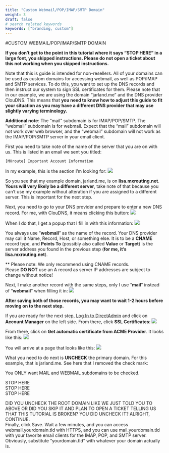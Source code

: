 ```yaml
---
title: "Custom Webmail/POP/IMAP/SMTP Domain"
weight: 3
draft: false
# search related keywords
keywords: ["branding, custom"]
---
```


#CUSTOM WEBMAIL/POP/IMAP/SMTP DOMAIN

**If you don’t get to the point in this tutorial where it says “STOP HERE” in a large font, you skipped instructions. Please do not open a ticket about this not working when you skipped instructions.**

Note that this is guide is intended for non-resellers. All of your domains can be used as custom domains for accessing webmail, as well as POP/IMAP and SMTP services. To do this, you want to set up the DNS records and then instruct our system to sign SSL certificates for them. Please note that in our example, we are using the domain “jarland.me” and the DNS provider ClouDNS. This means that **you need to know how to adjust this guide to fit your situation as you may have a different DNS provider that may use slightly varying terminology.**

**Additional note**: The “mail” subdomain is for IMAP/POP/SMTP. The “webmail” subdomain is for webmail. Expect that the “mail” subdomain will not work over web browser, and the “webmail” subdomain will not work as the IMAP/POP/SMTP server in your email client.

First you need to take note of the name of the server that you are on with us. This is listed in an email we sent you titled:

`[MXroute] Important Account Information`

In my example, this is the section I’m looking for:
![](https://mxrouteprod.b-cdn.net/wp-content/uploads/2021/05/Screen-Shot-at-August-24th-2019-9.53.51-pm.png)

So you see that my example domain, jarland.me, is on **lisa.mxrouting.net**. **Yours will very likely be a different server**, take note of that because you can’t use my example without alteration if you are assigned to a different server. This is important for the next step.

Next, you need to go to your DNS provider and prepare to enter a new DNS record. For me, with ClouDNS, it means clicking this button:
![](https://mxrouteprod.b-cdn.net/wp-content/uploads/2021/05/Screen-Shot-at-August-24th-2019-6.52.26-pm-1.png)

When I do that, I get a popup that I fill in with this information:
![](https://mxrouteprod.b-cdn.net/wp-content/uploads/2021/05/Screen-Shot-at-August-24th-2019-9.36.56-pm.png)

You always use “**webmail**” as the name of the record. Your DNS provider may call it Name, Record, Host, or something else. It is to be a **CNAME** record type, and **Points To** (possibly also called **Value** or **Target**) is the server address you found in the previous step (**for me, it’s lisa.mxrouting.net**).

** Please note:  We only recommend using CNAME records.  
Please **DO NOT** use an A record as server IP addresses are subject to change without notice!

Next, I make another record with the same steps, only I use “**mail**” instead of “**webmail**” when filling it in:
![](https://mxrouteprod.b-cdn.net/wp-content/uploads/2021/05/Screen-Shot-at-August-24th-2019-9.37.19-pm.png)

**After saving both of those records, you may want to wait 1-2 hours before moving on to the next step.**

If you are ready for the next step, [Log In to DirectAdmin](https://mxroutedocs.com/directadmin/login/) and click on **Account Manager** on the left side. From there, click **SSL Certificates**:
![](https://mxrouteprod.b-cdn.net/wp-content/uploads/2021/05/Screen-Shot-at-August-24th-2019-9.37.33-pm.png)

From there, click on **Get automatic certificate from ACME Provider**. It looks like this:
![](https://mxrouteprod.b-cdn.net/wp-content/uploads/2021/05/Screen-Shot-at-August-24th-2019-9.37.48-pm.png)

You will arrive at a page that looks like this:
![](https://mxrouteprod.b-cdn.net/wp-content/uploads/2021/05/Screen-Shot-at-August-24th-2019-9.45.54-pm.png)

What you need to do next is **UNCHECK** the primary domain. For this example, that is jarland.me. See here that I removed the check mark:


You ONLY want MAIL and WEBMAIL subdomains to be checked.

STOP HERE  
STOP HERE  
STOP HERE

DID YOU UNCHECK THE ROOT DOMAIN LIKE WE JUST TOLD YOU TO ABOVE OR DID YOU SKIP IT AND PLAN TO OPEN A TICKET TELLING US THAT THIS TUTORIAL IS BROKEN? YOU DID UNCHECK IT? ALRIGHT, CONTINUE.  
Finally, click Save. Wait a few minutes, and you can access webmail.yourdomain.tld with HTTPS, and you can use mail.yourdomain.tld with your favorite email clients for the IMAP, POP, and SMTP server. Obviously, substitute “yourdomain.tld” with whatever your domain actually is.

